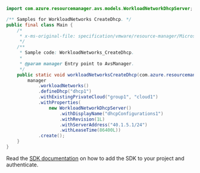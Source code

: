 ```java
import com.azure.resourcemanager.avs.models.WorkloadNetworkDhcpServer;

/** Samples for WorkloadNetworks CreateDhcp. */
public final class Main {
    /*
     * x-ms-original-file: specification/vmware/resource-manager/Microsoft.AVS/stable/2021-12-01/examples/WorkloadNetworks_CreateDhcpConfigurations.json
     */
    /**
     * Sample code: WorkloadNetworks_CreateDhcp.
     *
     * @param manager Entry point to AvsManager.
     */
    public static void workloadNetworksCreateDhcp(com.azure.resourcemanager.avs.AvsManager manager) {
        manager
            .workloadNetworks()
            .defineDhcp("dhcp1")
            .withExistingPrivateCloud("group1", "cloud1")
            .withProperties(
                new WorkloadNetworkDhcpServer()
                    .withDisplayName("dhcpConfigurations1")
                    .withRevision(1L)
                    .withServerAddress("40.1.5.1/24")
                    .withLeaseTime(86400L))
            .create();
    }
}
```

Read the [SDK documentation](https://github.com/Azure/azure-sdk-for-java/blob/azure-resourcemanager-avs_1.0.0-beta.3/sdk/avs/azure-resourcemanager-avs/README.md) on how to add the SDK to your project and authenticate.
